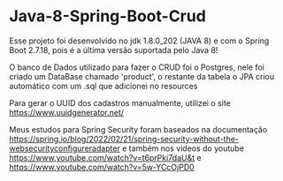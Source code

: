 # Java-8-Spring-Boot-Crud

Esse projeto foi desenvolvido no jdk 1.8.0_202 (JAVA 8) e com o Spring Boot 2.7.18, pois é a última versão suportada pelo Java 8!

O banco de Dados utilizado para fazer o CRUD foi o Postgres, nele foi criado um DataBase chamado 'product', o restante da tabela o JPA criou automático com um .sql que adicionei no resources

Para gerar o UUID dos cadastros manualmente, utilizei o site https://www.uuidgenerator.net/

Meus estudos para Spring Security foram baseados na documentação https://spring.io/blog/2022/02/21/spring-security-without-the-websecurityconfigureradapter
e também nos videos do youtube https://www.youtube.com/watch?v=t6prPki7daU&t e https://www.youtube.com/watch?v=5w-YCcOjPD0